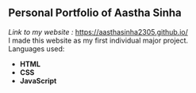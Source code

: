 ## Personal Portfolio of Aastha Sinha
*Link to my website :* https://aasthasinha2305.github.io/<br>
I made this website as my first individual major project.<br>Languages used:
* **HTML**
* **CSS**
* **JavaScript**
<br><br>
